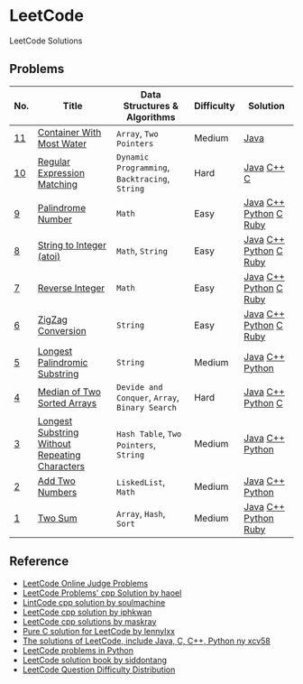 # LeetCode
LeetCode Solutions

## Problems
|No.|Title|Data Structures & Algorithms|Difficulty |Solution|
|---|-----|----------------------------|-----------|--------|
|[11](https://leetcode.com/problems/container-with-most-water/)|[Container With Most Water](container-with-most-water)|`Array`, `Two Pointers`|Medium|[Java](container-with-most-water/ContainerWithMostWater.java)|
|[10](https://leetcode.com/problems/regular-expression-matching/)|[Regular Expression Matching](regular-expression-matching)|`Dynamic Programming`, `Backtracing`, `String`|Hard|[Java](regular-expression-matching/RegularExpressionMatching.java) [C++](regular-expression-matching/RegularExpressionMatching.cpp) [C](regular-expression-matching/RegularExpressionMatching.c)|
|[9](https://leetcode.com/problems/palindrome-number/)|[Palindrome Number ](palindrome-number)|`Math`|Easy|[Java](palindrome-number/PalindromeNumber.java) [C++](palindrome-number/PalindromeNumber.cpp) [Python](palindrome-number/PalindromeNumber.py) [C](palindrome-number/PalindromeNumber.c) [Ruby](palindrome-number/PalindromeNumber.rb)|
|[8](https://leetcode.com/problems/string-to-integer-atoi/)|[String to Integer (atoi) ](string-to-integer-atoi)|`Math`, `String`|Easy|[Java](string-to-integer-atoi/StringToIntegerAtoi.java) [C++](string-to-integer-atoi/StringToIntegerAtoi.cpp) [Python](string-to-integer-atoi/StringToIntegerAtoi.py) [C](string-to-integer-atoi/StringToIntegerAtoi.c) [Ruby](string-to-integer-atoi/StringToIntegerAtoi.rb)|
|[7](https://leetcode.com/problems/reverse-integer/)|[Reverse Integer](reverse-integer)|`Math`|Easy|[Java](reverse-integer/ReverseInteger.java) [C++](reverse-integer/ReverseInteger.rb) [Python](reverse-integer/ReverseInteger.py) [C](reverse-integer/ReverseInteger.c) [Ruby](reverse-integer/ReverseInteger.c)|
|[6](https://leetcode.com/problems/zigzag-conversion/)|[ZigZag Conversion](zigzag-conversion)|`String`|Easy|[Java](zigzag-conversion/ZigZagConversion.java) [C++](zigzag-conversion/ZigZagConversion.cpp) [Python](zigzag-conversion/ZigZagConversion.py) [C](zigzag-conversion/ZigZagConversion.c) [Ruby](zigzag-conversion/ZigZagConversion.rb)|
|[5](https://leetcode.com/problems/longest-palindromic-substring/)|[Longest Palindromic Substring](longest-palindromic-substring)|`String`|Medium|[Java](longest-palindromic-substring/LongestPalindromicSubstring.java) [C++](longest-palindromic-substring/LongestPalindromicSubstring.cpp) [Python](longest-palindromic-substring/LongestPalindromicSubstring.py)|
|[4](https://leetcode.com/problems/median-of-two-sorted-arrays/)|[Median of Two Sorted Arrays](median-of-two-sorted-arrays)|`Devide and Conquer`, `Array`, `Binary Search`|Hard|[Java](median-of-two-sorted-arrays/MedianOfTwoSortedArrays.java) [C++](median-of-two-sorted-arrays/MedianOfTwoSortedArrays.cpp)  [Python](median-of-two-sorted-arrays/MedianOfTwoSortedArrays.py) [C](median-of-two-sorted-arrays/MedianOfTwoSortedArrays.c)|
|[3](https://leetcode.com/problems/longest-substring-without-repeating-characters/)|[Longest Substring Without Repeating Characters](longest-substring-without-repeating-characters)|`Hash Table`, `Two Pointers`, `String`|Medium|[Java](longest-substring-without-repeating-characters/LongestSubstringWithoutRepeatingCharacters.java) [C++](longest-substring-without-repeating-characters/LongestSubstringWithoutRepeatingCharacters.cpp) [Python](longest-substring-without-repeating-characters/LongestSubstringWithoutRepeatingCharacters.py)|
|[2](https://leetcode.com/problems/add-two-numbers/)|[Add Two Numbers](add-two-numbers)|`LiskedList`, `Math`|Medium|[Java](add-two-numbers/AddTwoNumbers.java) [C++](add-two-numbers/AddTwoNumbers.cpp) [Python](add-two-numbers/AddTwoNumbers.py)|
|[1](https://leetcode.com/problems/two-sum/)|[Two Sum](two-sum)|`Array`, `Hash`, `Sort`|Medium|[Java](two-sum/TwoSum.java) [C++](two-sum/TwoSum.cpp) [Python](two-sum/TwoSum.py) [Ruby](two-sum/TwoSum.rb)|


## Reference
* [LeetCode Online Judge Problems](https://leetcode.com/problemset/algorithms)
* [LeetCode Problems' cpp Solution by haoel](https://github.com/haoel/leetcode)
* [LintCode cpp solution by soulmachine](https://github.com/soulmachine/lintcode)
* [LeetCode cpp solution by iphkwan](https://github.com/iphkwan/leetcode)
* [LeetCode cpp solutions by maskray](http://maskray.me/blog/2014-06-29-leetcode-solutions)
* [Pure C solution for LeetCode by lennylxx](https://github.com/lennylxx/leetcode)
* [The solutions of LeetCode, include Java, C, C++, Python ny xcv58](https://github.com/xcv58/LeetCode)
* [LeetCode problems in Python](https://github.com/shichao-an/leetcode-python)
* [LeetCode solution book by siddontang](https://github.com/siddontang/leetcode-solution)
* [LeetCode Question Difficulty Distribution](http://zephyrusara.blogspot.com/2014/07/leetcode-question-difficulty.html)
